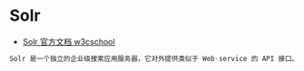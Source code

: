 # Solr

- [Solr 官方文档 w3cschool](https://www.w3cschool.cn/solr_doc/)

```c#
Solr 是一个独立的企业级搜索应用服务器，它对外提供类似于 Web-service 的 API 接口。
```
